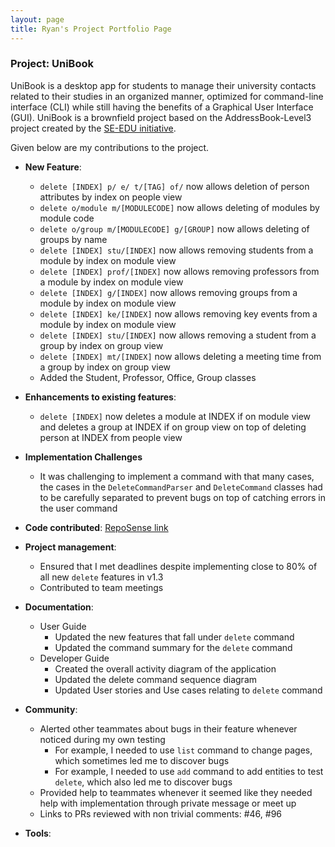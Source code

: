 ```yaml
---
layout: page
title: Ryan's Project Portfolio Page
---
```


### Project: UniBook

UniBook is a desktop app for students to manage their university contacts related to their studies in an organized manner, optimized for command-line interface (CLI) while still having the benefits of a Graphical User Interface (GUI).
UniBook is a brownfield project based on the AddressBook-Level3 project created by the [SE-EDU initiative](https://se-education.org).

Given below are my contributions to the project.

* **New Feature**: 
    * `delete [INDEX] p/ e/ t/[TAG] of/` now allows deletion of person attributes by index on people view
    * `delete o/module m/[MODULECODE]` now allows deleting of modules by module code
    * `delete o/group m/[MODULECODE] g/[GROUP]` now allows deleting of groups by name
    * `delete [INDEX] stu/[INDEX]` now allows removing students from a module by index on module view
    * `delete [INDEX] prof/[INDEX]` now allows removing professors from a module by index on module view
    * `delete [INDEX] g/[INDEX]` now allows removing groups from a module by index on module view
    * `delete [INDEX] ke/[INDEX]` now allows removing key events from a module by index on module view
    * `delete [INDEX] stu/[INDEX]` now allows removing a student from a group by index on group view
    * `delete [INDEX] mt/[INDEX]` now allows deleting a meeting time from a group by index on group view
    * Added the Student, Professor, Office, Group classes

* **Enhancements to existing features**:
    * `delete [INDEX]` now deletes a module at INDEX if on module view and deletes a group at INDEX if on group view on top of deleting person at INDEX from people view

* **Implementation Challenges**
    * It was challenging to implement a command with that many cases, the cases in the `DeleteCommandParser` and `DeleteCommand` classes had to be carefully separated to prevent bugs on top of catching errors in the user command
* **Code contributed**: [RepoSense link](https://nus-cs2103-ay2122s2.github.io/tp-dashboard/?search=ryanwalterlee&breakdown=true&sort=groupTitle&sortWithin=title&since=2022-02-18&timeframe=commit&mergegroup=&groupSelect=groupByRepos&checkedFileTypes=docs~functional-code~test-code~other)

* **Project management**:
    * Ensured that I met deadlines despite implementing close to 80% of all new `delete` features in v1.3
    * Contributed to team meetings

* **Documentation**:
    * User Guide
        * Updated the new features that fall under `delete` command
        * Updated the command summary for the `delete` command
    * Developer Guide
        * Created the overall activity diagram of the application
        * Updated the delete command sequence diagram
        * Updated User stories and Use cases relating to `delete` command

* **Community**:
    * Alerted other teammates about bugs in their feature whenever noticed during my own testing
        * For example, I needed to use `list` command to change pages, which sometimes led me to discover bugs
        * For example, I needed to use `add` command to add entities to test `delete`, which also led me to discover bugs
    * Provided help to teammates whenever it seemed like they needed help with implementation through private message or meet up
    * Links to PRs reviewed with non trivial comments: #46, #96
* **Tools**:
